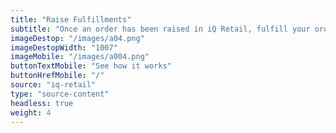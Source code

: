 ```yaml
---
title: "Raise Fulfillments"
subtitle: "Once an order has been raised in iQ Retail, fulfill your order with one of fulfillment partners, such as Parcelninja"
imageDestop: "/images/a04.png"
imageDestopWidth: "1007"
imageMobile: "/images/a004.png"
buttonTextMobile: "See how it works"
buttonHrefMobile: "/" 
source: "iq-retail"
type: "source-content"
headless: true
weight: 4
---
```

